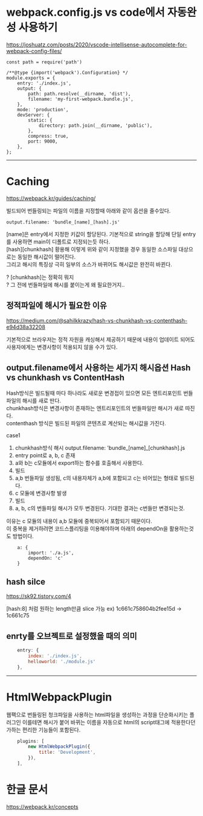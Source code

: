 
# webpack.config.js vs code에서 자동완성 사용하기  
https://joshuatz.com/posts/2020/vscode-intellisense-autocomplete-for-webpack-config-files/  

```
const path = require('path')

/**@type {import('webpack').Configuration} */
module.exports = {
    entry: './index.js',
    output: {
        path: path.resolve(__dirname, 'dist'),
        filename: 'my-first-webpack.bundle.js',
    },
    mode: 'production',
    devServer: {
        static: {
            directory: path.join(__dirname, 'public'),
        },
        compress: true,
        port: 9000,
    },
};
```
  
---
  
# Caching
https://webpack.kr/guides/caching/

빌드되어 번들링되는 파일의 이름을 지정할때 아래와 같이 옵션을 줄수있다.

```
output.filename: 'bundle_[name]_[hash].js' 
```
  
[name]은 entry에서 지정한 키값이 할당된다. 기본적으로 string을 할당해 단일 entry를 사용하면 main이 디폴트로 지정되는듯 하다.  
[hash][chunkhash] 황용해 이렇게 위와 같이 지정했을 경우 동일한 소스파일 대상으로는 동일한 해시값이 떨어진다.  
 그리고 해시의 특징상 극히 일부의 소스가 바뀌어도 해시값은 완전히 바뀐다.  
  
? [chunkhash]는 정확히 뭐지  
? 그 전에 번들파일에 해시를 붙이는게 왜 필요한거지..

## 정적파일에 해시가 필요한 이유
https://medium.com/@sahilkkrazy/hash-vs-chunkhash-vs-contenthash-e94d38a32208  

기본적으로 브라우저는 정적 자원을 캐싱해서 제공하기 때문에 내용이 업데이트 되어도 사용자에게는 변경사항이 적용되지 않을 수가 있다.

## output.filename에서 사용하는 세가지 해시옵션 Hash vs chunkhash vs ContentHash
Hash방식은 빌드될때 마다 하나라도 새로운 변경접이 있으면 모든 엔트리포인트 번들파일의 해시를 새로 딴다.  
chunkhash방식은 변경사항이 존재하는 엔트리포인트의 번들파일만 해시가 새로 따진다.  
contenthash 방식은 빌드된 파일의 콘텐츠로 계산되는 해시값을 가진다. 

case1  
1. chunkhash방식 해시
 output.filename: 'bundle_[name]_[chunkhash].js
2. entry point로 a, b, c 존재
3. a와 b는 c모듈에서 export하는 함수를 호출해서 사용한다.
4. 빌드 
5. a,b 번들파일 생성됨, c의 내용자체가 a,b에 포함되고 c는 비어있는 형태로 빌드된다.
6. c 모듈에 변경사항 발생 
7. 빌드
8. a, b, c의 번들파일 해시가 모두 변경된다. 기대한 결과는 c번들만 변경되는것.
  
이유는 c 모듈의 내용이 a,b 모듈에 중복되어서 포함되기 때문이다.  
이 중복을 제거하려면 코드스플리팅을 이용해야하며
아래의 dependOn을 활용하는것도 방법이다.
  
```
    a: {
        import: './a.js',
        dependOn: 'c'
    }
```

## hash silce
https://sk92.tistory.com/4

[hash:8] 처럼 원하는 length만큼 slice 가능
ex) 1c661c758604b2fee15d -> 1c661c75


## enrty를 오브젝트로 설정했을 때의 의미
``` javascript
    entry: {
        index: './index.js',
        helloworld: './module.js'
    },
```
  
---
  
# HtmlWebpackPlugin
웹팩으로 번들링된 청크파일을 사용하는 html파일을 생성하는 과정을 단순화시키는 플러그인
이를테면 해시가 붙어 바뀌는 이름을 자동으로 html의 script태그에 적용한다던가하는 편리한 기능들이 포함된다.  

``` javascript
    plugins: [
        new HtmlWebpackPlugin({
            title: 'Development',
        }),
    ],
```

# 한글 문서  
https://webpack.kr/concepts  
